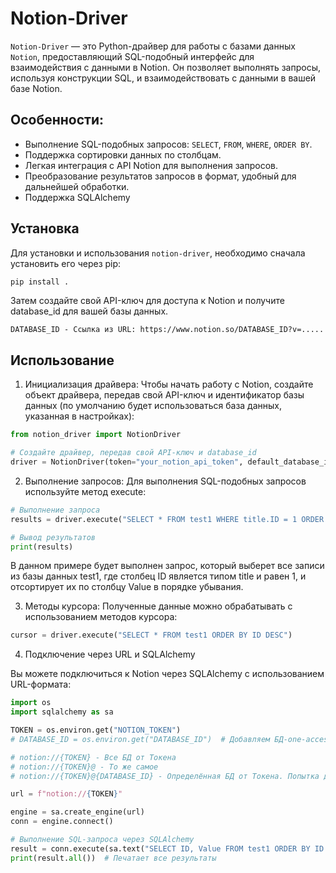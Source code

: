 # Notion-Driver

`Notion-Driver` — это Python-драйвер для работы с базами данных `Notion`, предоставляющий SQL-подобный интерфейс для взаимодействия с данными в Notion. Он позволяет выполнять запросы, используя конструкции SQL, и взаимодействовать с данными в вашей базе Notion.

## Особенности:
* Выполнение SQL-подобных запросов: `SELECT`, `FROM`, `WHERE`, `ORDER BY`.
* Поддержка сортировки данных по столбцам.
* Легкая интеграция с API Notion для выполнения запросов.
* Преобразование результатов запросов в формат, удобный для дальнейшей обработки.
* Поддержка SQLAlchemy

## Установка

Для установки и использования `notion-driver`, необходимо сначала установить его через pip:
```bash
pip install .
```
Затем создайте свой API-ключ для доступа к Notion и получите database_id для вашей базы данных.
```
DATABASE_ID - Ссылка из URL: https://www.notion.so/DATABASE_ID?v=.....
```
## Использование

1. Инициализация драйвера: Чтобы начать работу с Notion, создайте объект драйвера, передав свой API-ключ и идентификатор базы данных (по умолчанию будет использоваться база данных, указанная в настройках):
```py
from notion_driver import NotionDriver

# Создайте драйвер, передав свой API-ключ и database_id
driver = NotionDriver(token="your_notion_api_token", default_database_id="your_database_id")
```
2. Выполнение запросов: Для выполнения SQL-подобных запросов используйте метод execute:
```py
# Выполнение запроса
results = driver.execute("SELECT * FROM test1 WHERE title.ID = 1 ORDER BY Value DESC")

# Вывод результатов
print(results)
```

В данном примере будет выполнен запрос, который выберет все записи из базы данных test1, где столбец ID является типом title и равен 1, и отсортирует их по столбцу Value в порядке убывания.

3. Методы курсора: Полученные данные можно обрабатывать с использованием методов курсора:
```py
cursor = driver.execute("SELECT * FROM test1 ORDER BY ID DESC")
```

4. Подключение через URL и SQLAlchemy

Вы можете подключиться к Notion через SQLAlchemy с использованием URL-формата:
```py
import os
import sqlalchemy as sa

TOKEN = os.environ.get("NOTION_TOKEN")
# DATABASE_ID = os.environ.get("DATABASE_ID")  # Добавляем БД-one-access-only.

# notion://{TOKEN} - Все БД от Токена
# notion://{TOKEN}@ - То же самое
# notion://{TOKEN}@{DATABASE_ID} - Определённая БД от Токена. Попытка доступа к другим через FROM вызовет ошибку `DatabaseError`

url = f"notion://{TOKEN}"

engine = sa.create_engine(url)
conn = engine.connect()

# Выполнение SQL-запроса через SQLAlchemy
result = conn.execute(sa.text("SELECT ID, Value FROM test1 ORDER BY ID DESC"))
print(result.all())  # Печатает все результаты
```
